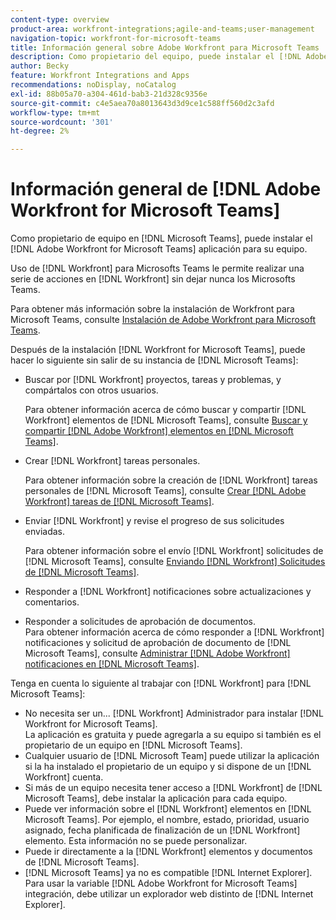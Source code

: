 ```yaml
---
content-type: overview
product-area: workfront-integrations;agile-and-teams;user-management
navigation-topic: workfront-for-microsoft-teams
title: Información general sobre Adobe Workfront para Microsoft Teams
description: Como propietario del equipo, puede instalar el [!DNL Adobe Workfront for Microsoft Teams] aplicación para su equipo.
author: Becky
feature: Workfront Integrations and Apps
recommendations: noDisplay, noCatalog
exl-id: 88b05a70-a304-461d-bab3-21d328c9356e
source-git-commit: c4e5aea70a8013643d3d9ce1c588ff560d2c3afd
workflow-type: tm+mt
source-wordcount: '301'
ht-degree: 2%

---
```


# Información general de [!DNL Adobe Workfront for Microsoft Teams]

Como propietario de equipo en [!DNL Microsoft Teams], puede instalar el [!DNL Adobe Workfront for Microsoft Teams] aplicación para su equipo.

Uso de [!DNL Workfront] para Microsofts Teams le permite realizar una serie de acciones en [!DNL Workfront] sin dejar nunca los Microsofts Teams.

Para obtener más información sobre la instalación de Workfront para Microsoft Teams, consulte [Instalación de Adobe Workfront para Microsoft Teams](../../workfront-integrations-and-apps/using-workfront-with-microsoft-teams/install-workfront-ms-teams.md).

Después de la instalación [!DNL Workfront for Microsoft Teams], puede hacer lo siguiente sin salir de su instancia de [!DNL Microsoft Teams]:

* Buscar por [!DNL Workfront] proyectos, tareas y problemas, y compártalos con otros usuarios.

  Para obtener información acerca de cómo buscar y compartir [!DNL Workfront] elementos de [!DNL Microsoft Teams], consulte [Buscar y compartir [!DNL Adobe Workfront] elementos en [!DNL Microsoft Teams]](../../workfront-integrations-and-apps/using-workfront-with-microsoft-teams/search-for-and-share-wf-items-in-ms-teams.md).

* Crear [!DNL Workfront] tareas personales.

  Para obtener información sobre la creación de [!DNL Workfront] tareas personales de [!DNL Microsoft Teams], consulte [Crear [!DNL Adobe Workfront] tareas de [!DNL Microsoft Teams]](../../workfront-integrations-and-apps/using-workfront-with-microsoft-teams/create-workfront-tasks-from-ms-teams.md).

* Enviar [!DNL Workfront] y revise el progreso de sus solicitudes enviadas.

  Para obtener información sobre el envío [!DNL Workfront] solicitudes de [!DNL Microsoft Teams], consulte [Enviando [!DNL Workfront] Solicitudes de [!DNL Microsoft Teams]](../../workfront-integrations-and-apps/using-workfront-with-microsoft-teams/submit-workfront-requests-from-ms-teams.md).

* Responder a [!DNL Workfront] notificaciones sobre actualizaciones y comentarios.
* Responder a solicitudes de aprobación de documentos.\
   Para obtener información acerca de cómo responder a [!DNL Workfront] notificaciones y solicitud de aprobación de documento de [!DNL Microsoft Teams], consulte [Administrar [!DNL Adobe Workfront] notificaciones en [!DNL Microsoft Teams]](../../workfront-integrations-and-apps/using-workfront-with-microsoft-teams/manage-wf-notifications-approval-requests-ms-teams.md).

Tenga en cuenta lo siguiente al trabajar con [!DNL Workfront] para [!DNL Microsoft Teams]:

* No necesita ser un... [!DNL Workfront] Administrador para instalar [!DNL Workfront for Microsoft Teams].\
   La aplicación es gratuita y puede agregarla a su equipo si también es el propietario de un equipo en [!DNL Microsoft Teams].
* Cualquier usuario de [!DNL Microsoft Team] puede utilizar la aplicación si la ha instalado el propietario de un equipo y si dispone de un [!DNL Workfront] cuenta.
* Si más de un equipo necesita tener acceso a [!DNL Workfront] de [!DNL Microsoft Teams], debe instalar la aplicación para cada equipo.
* Puede ver información sobre el [!DNL Workfront] elementos en [!DNL Microsoft Teams]. Por ejemplo, el nombre, estado, prioridad, usuario asignado, fecha planificada de finalización de un [!DNL Workfront] elemento. Esta información no se puede personalizar.
* Puede ir directamente a la [!DNL Workfront] elementos y documentos de [!DNL Microsoft Teams].
* [!DNL Microsoft Teams] ya no es compatible [!DNL Internet Explorer]. Para usar la variable [!DNL Adobe Workfront for Microsoft Teams] integración, debe utilizar un explorador web distinto de [!DNL Internet Explorer].

